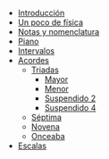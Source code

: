 <!-- docs/_sidebar.md -->

* [Introducción](/)
* [Un poco de física](Física.md)
* [Notas y nomenclatura](Notas.md)
* [Piano](Piano.md)
* [Intervalos](Intervalos.md)
* [Acordes](Chords/chords.md)
    * [Triadas]()
        * [Mayor]()
        * [Menor]()
        * [Suspendido 2]()
        * [Suspendido 4]()
    * [Séptima]()
    * [Novena]()
    * [Onceaba]()
* [Escalas]()


